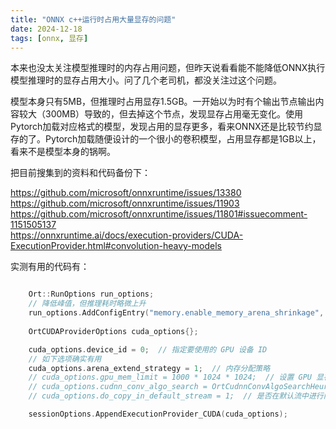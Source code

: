```yaml
---
title: "ONNX c++运行时占用大量显存的问题"
date: 2024-12-18
tags: [onnx, 显存]
---
```


本来也没太关注模型推理时的内存占用问题，但昨天说看看能不能降低ONNX执行模型推理时的显存占用大小。问了几个老司机，都没关注过这个问题。

模型本身只有5MB，但推理时占用显存1.5GB。一开始以为时有个输出节点输出内容较大（300MB）导致的，但去掉这个节点，发现显存占用毫无变化。使用Pytorch加载对应格式的模型，发现占用的显存更多，看来ONNX还是比较节约显存的了。Pytorch加载随便设计的一个很小的卷积模型，占用显存都是1GB以上，看来不是模型本身的锅啊。

把目前搜集到的资料和代码备份下：

https://github.com/microsoft/onnxruntime/issues/13380<br>
https://github.com/microsoft/onnxruntime/issues/11903<br>
https://github.com/microsoft/onnxruntime/issues/11801#issuecomment-1151505137<br>
https://onnxruntime.ai/docs/execution-providers/CUDA-ExecutionProvider.html#convolution-heavy-models<br>

实测有用的代码有：
```c++

	Ort::RunOptions run_options;
	// 降低峰值，但推理耗时略微上升
    run_options.AddConfigEntry("memory.enable_memory_arena_shrinkage", "cpu:0;gpu:0");
	
	OrtCUDAProviderOptions cuda_options{};

    cuda_options.device_id = 0;  // 指定要使用的 GPU 设备 ID
	// 如下选项确实有用
    cuda_options.arena_extend_strategy = 1;  // 内存分配策略
    // cuda_options.gpu_mem_limit = 1000 * 1024 * 1024;  // 设置 GPU 显存限制（例如：2GB）
    // cuda_options.cudnn_conv_algo_search = OrtCudnnConvAlgoSearchHeuristic;  // cuDNN 卷积算法搜索策略
    // cuda_options.do_copy_in_default_stream = 1;  // 是否在默认流中进行内存拷贝	

	sessionOptions.AppendExecutionProvider_CUDA(cuda_options);	
```
